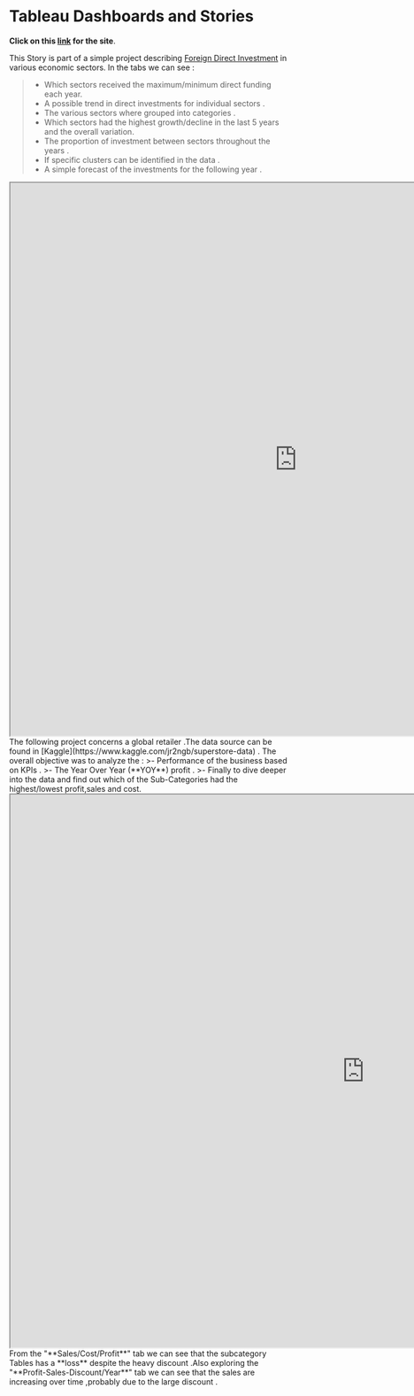 # Tableau Dashboards and Stories

**Click on this [link](https://achatzia.github.io/Tableau/) for the site**.

This Story is part of a simple project describing [Foreign Direct Investment](https://en.wikipedia.org/wiki/Foreign_direct_investment) in various economic sectors.
In the tabs we can see :
>- Which sectors received the maximum/minimum direct funding each year.
>- A possible trend in direct investments for individual sectors .
>- The various sectors where grouped into categories .
>- Which sectors had the highest growth/decline in the last 5 years and the overall variation.
>- The proportion of investment between sectors throughout the years .
>- If specific clusters can be identified in the data .
>- A simple forecast of the investments for the following year .

<iframe src="https://public.tableau.com/views/ForeignDirectInvestmentStory/FDIStory?:showVizHome=no&:embed=true" width="1036" height="999"></iframe>
<br>
The following project concerns a global retailer .The data source can be found in [Kaggle](https://www.kaggle.com/jr2ngb/superstore-data) .
The overall objective was to analyze the :
>- Performance of the business based on KPIs .
>- The Year Over Year (**YOY**) profit .
>- Finally to dive deeper into the data and find out which of the Sub-Categories had the highest/lowest profit,sales and cost.

<iframe src="https://public.tableau.com/views/GlobalSuperstorePerformance_15952552894630/GlobalSuperstorePerformance?:showVizHome=no&:embed=true" width="1280" height="999"></iframe>
<br>
From the "**Sales/Cost/Profit**" tab we can see that the subcategory Tables has a **loss** despite the heavy discount .Also exploring the "**Profit-Sales-Discount/Year**" tab we can see that the sales are increasing over time ,probably due to the large discount . 

